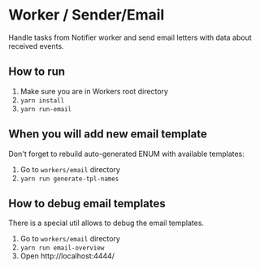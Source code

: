 # Worker / Sender/Email

Handle tasks from Notifier worker and send email letters with data about received events.

## How to run  

1. Make sure you are in Workers root directory
3. `yarn install`
4. `yarn run-email`

## When you will add new email template

Don't forget to rebuild auto-generated ENUM with available templates:

1. Go to `workers/email` directory
2. `yarn run generate-tpl-names`

## How to debug email templates

There is a special util allows to debug the email templates.

1. Go to `workers/email` directory
2. `yarn run email-overview`
3. Open http://localhost:4444/
